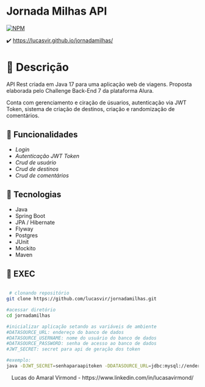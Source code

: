 # Jornada Milhas API
[![NPM](https://img.shields.io/npm/l/react)](https://github.com/lucasvir/jornadamilhas/blob/main/LICENSE)

✔️ https://lucasvir.github.io/jornadamilhas/

# :scroll: Descrição

API Rest criada em Java 17 para uma aplicação web de viagens. Proposta elaborada pelo Challenge Back-End 7 da plataforma Alura.

Conta com gerenciamento e ciração de úsuarios, autenticação via JWT Token, sistema de criação de destinos, criação e randomização de comentários.

## :wrench: Funcionalidades

- *Login*
- *Autenticação JWT Token*
- *Crud de usuário*
- *Crud de destinos*
- *Crud de comentários*

## :toolbox: Tecnologias

- Java
- Spring Boot
- JPA / Hibernate
- Flyway
- Postgres
- JUnit
- Mockito
- Maven

## :construction: EXEC


```bash

 # clonando repositório
git clone https://github.com/lucasvir/jornadamilhas.git

```

```bash
#acessar diretório
cd jornadamilhas
```

```bash
#inicializar aplicação setando as variáveis de ambiente
#DATASOURCE_URL: endereço do banco de dados
#DATASOURCE_USERNAME: nome do usuário do banco de dados
#DATASOURCE_PASSWORD: senha de acesso ao banco de dados
#JWT_SECRET: secret para api de geração dos token

#exemplo:
java -DJWT_SECRET=senhaparaapitoken -DDATASOURCE_URL=jdbc:mysql://endereco.do.db/nomedodb -DDATASOURCE_USERNAME=nomedousuario -DDATASOURCE_PASSWORD=senhadousuario -jar target/api-0.0.1-SNAPSHOT.jar
```

<center> Lucas do Amaral Virmond - https://www.linkedin.com/in/lucasavirmond/ </center> 
